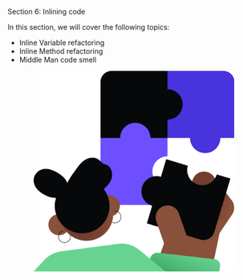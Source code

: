 Section 6: Inlining code

In this section, we will cover the following topics:
- Inline Variable refactoring
- Inline Method refactoring
- Middle Man code smell

<p align="center">
    <img src="../../../common/src/main/resources/images/InliningCode/Introduction/inlining_code_introduction.png" alt="Inlining code" width="400"/>
</p>
